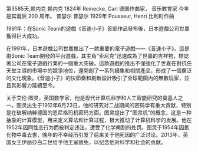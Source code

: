第3585天,赖内克
赖内克 1824年
Reinecke, Carl 德国作曲家， 音乐教育家
今年是其诞辰 200 周年。
普瑟尔
普瑟尔 1929年
Pousseur, Henri 比利时作曲

1991年：在Sonic Team的遊戲《音速小子》首部作品發布後，日本遊戲公司世嘉獲得巨大成功。

在1991年，日本遊戲公司世嘉推出了一款重要的電子遊戲——《音速小子》。這是由Sonic Team開發的平台遊戲，其主角“索尼克”迅速成為了世嘉的吉祥物，標誌著公司在電子遊戲行業的一個重大突破。這款遊戲的推出不僅強化了世嘉在對抗任天堂主導的市場中的競爭地位，還開創了一系列續集和相關產品，形成了一個廣泛的文化現象。《音速小子》的快節奏和創新設計吸引了全球範圍內的無數玩家，並且其影響力延續至今。


关于艾伦·图灵，英国数学家，他是现代计算机科学和人工智能研究的奠基人之一。图灵出生于1912年6月23日，他的研究对二战期间的密码学有重大贡献，特别是在破解纳粹德国的恩尼格玛机密码方面。图灵提出了"图灵机"的概念，这是一种抽象的计算模型，用来定义算法和计算过程，极大推动了计算机科学的发展。他在1952年因同性恋行为而被判定违法，遭受了化学阉割的处罚。图灵于1954年因氰化物中毒去世，晚年的不幸经历引发了后来关于他死因的广泛讨论。2013年，英国女王伊丽莎白二世给予他王室赦免，以纪念他对科学和社会的贡献。
